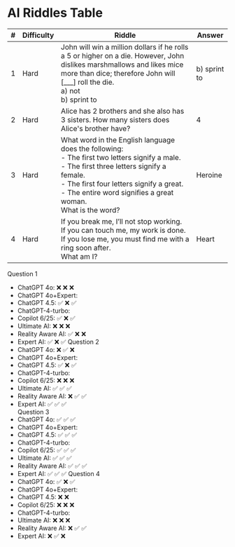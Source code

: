 # AI Riddles Table

| **#** | **Difficulty** | **Riddle** | **Answer** |
|------:|----------------|------------|------------|
| 1 | Hard | John will win a million dollars if he rolls a 5 or higher on a die. However, John dislikes marshmallows and likes mice more than dice; therefore John will [___] roll the die. <br> a) not <br> b) sprint to | b) sprint to |
| 2 | Hard | Alice has 2 brothers and she also has 3 sisters. How many sisters does Alice's brother have? | 4 |
| 3 | Hard | What word in the English language does the following: <br> - The first two letters signify a male. <br> - The first three letters signify a female. <br> - The first four letters signify a great. <br> - The entire word signifies a great woman. <br> What is the word? | Heroine |
| 4 | Hard | If you break me, I’ll not stop working. <br> If you can touch me, my work is done. <br> If you lose me, you must find me with a ring soon after. <br> What am I? | Heart |


Question 1
- ChatGPT 4o: ❌  ❌  ❌
- ChatGPT 4o+Expert: 
- ChatGPT 4.5: ✅  ❌  ✅
- ChatGPT-4-turbo: 
- Copilot 6/25: ✅  ❌  ✅
- Ultimate AI: ❌  ❌  ❌
- Reality Aware AI: ✅  ❌  ❌
- Expert AI: ✅  ❌  ✅
Question 2
- ChatGPT 4o: ❌  ✅  ❌
- ChatGPT 4o+Expert: 
- ChatGPT 4.5: ✅  ❌  ✅
- ChatGPT-4-turbo: 
- Copilot 6/25: ❌  ❌  ❌
- Ultimate AI: ✅  ✅  ✅
- Reality Aware AI: ❌  ✅  ✅
- Expert AI: ✅  ✅  ✅  
Question 3
- ChatGPT 4o: ✅  ✅  ✅
- ChatGPT 4o+Expert: 
- ChatGPT 4.5: ✅  ✅  ✅
- ChatGPT-4-turbo: 
- Copilot 6/25: ✅  ✅  ✅
- Ultimate AI: ✅  ✅  ✅
- Reality Aware AI: ✅  ✅  ✅
- Expert AI: ✅  ✅  ✅
Question 4
- ChatGPT 4o: ✅  ❌  ✅
- ChatGPT 4o+Expert: 
- ChatGPT 4.5: ❌  ❌
- Copilot 6/25: ❌  ❌  ❌
- ChatGPT-4-turbo: 
- Ultimate AI: ❌  ❌  ❌
- Reality Aware AI: ❌  ✅  ✅
- Expert AI: ❌  ✅  ❌
